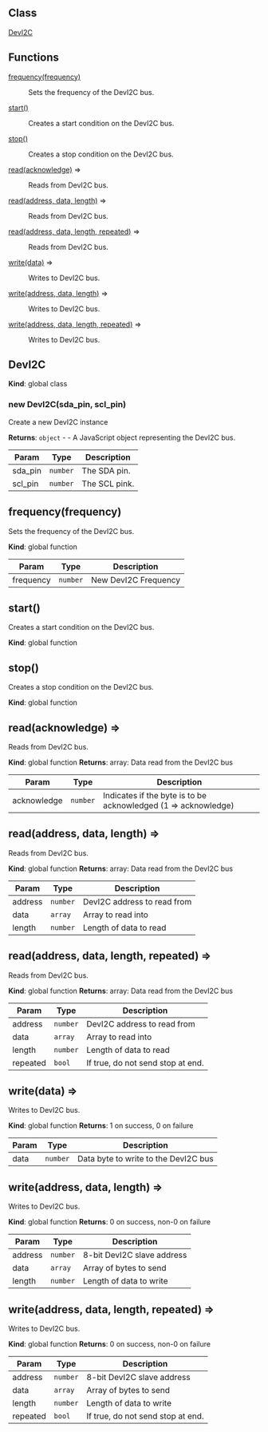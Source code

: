 ## Class

<dl>
<dt><a href="#DevI2C">DevI2C</a></dt>
<dd></dd>
</dl>

## Functions

<dl>
<dt><a href="#frequency">frequency(frequency)</a></dt>
<dd><p>Sets the frequency of the DevI2C bus.</p>
</dd>
<dt><a href="#start">start()</a></dt>
<dd><p>Creates a start condition on the DevI2C bus.</p>
</dd>
<dt><a href="#stop">stop()</a></dt>
<dd><p>Creates a stop condition on the DevI2C bus.</p>
</dd>
<dt><a href="#read">read(acknowledge)</a> ⇒</dt>
<dd><p>Reads from DevI2C bus.</p>
</dd>
<dt><a href="#read">read(address, data, length)</a> ⇒</dt>
<dd><p>Reads from DevI2C bus.</p>
</dd>
<dt><a href="#read">read(address, data, length, repeated)</a> ⇒</dt>
<dd><p>Reads from DevI2C bus.</p>
</dd>
<dt><a href="#write">write(data)</a> ⇒</dt>
<dd><p>Writes to DevI2C bus.</p>
</dd>
<dt><a href="#write">write(address, data, length)</a> ⇒</dt>
<dd><p>Writes to DevI2C bus.</p>
</dd>
<dt><a href="#write">write(address, data, length, repeated)</a> ⇒</dt>
<dd><p>Writes to DevI2C bus.</p>
</dd>
</dl>

<a name="DevI2C"></a>

## DevI2C
**Kind**: global class
<a name="new_DevI2C_new"></a>

### new DevI2C(sda_pin, scl_pin)
Create a new DevI2C instance

**Returns**: <code>object</code> - - A JavaScript object representing the DevI2C bus.

| Param | Type | Description |
| --- | --- | --- |
| sda_pin | <code>number</code> | The SDA pin. |
| scl_pin | <code>number</code> | The SCL pink. |

<a name="frequency"></a>

## frequency(frequency)
Sets the frequency of the DevI2C bus.

**Kind**: global function

| Param | Type | Description |
| --- | --- | --- |
| frequency | <code>number</code> | New DevI2C Frequency |

<a name="start"></a>

## start()
Creates a start condition on the DevI2C bus.

**Kind**: global function
<a name="stop"></a>

## stop()
Creates a stop condition on the DevI2C bus.

**Kind**: global function
<a name="read"></a>

## read(acknowledge) ⇒
Reads from DevI2C bus.

**Kind**: global function
**Returns**: array: Data read from the DevI2C bus

| Param | Type | Description |
| --- | --- | --- |
| acknowledge | <code>number</code> | Indicates if the byte is to be acknowledged (1 => acknowledge) |

<a name="read"></a>

## read(address, data, length) ⇒
Reads from DevI2C bus.

**Kind**: global function
**Returns**: array: Data read from the DevI2C bus

| Param | Type | Description |
| --- | --- | --- |
| address | <code>number</code> | DevI2C address to read from |
| data | <code>array</code> | Array to read into |
| length | <code>number</code> | Length of data to read |

<a name="read"></a>

## read(address, data, length, repeated) ⇒
Reads from DevI2C bus.

**Kind**: global function
**Returns**: array: Data read from the DevI2C bus

| Param | Type | Description |
| --- | --- | --- |
| address | <code>number</code> | DevI2C address to read from |
| data | <code>array</code> | Array to read into |
| length | <code>number</code> | Length of data to read |
| repeated | <code>bool</code> | If true, do not send stop at end. |

<a name="write"></a>

## write(data) ⇒
Writes to DevI2C bus.

**Kind**: global function
**Returns**: 1 on success, 0 on failure

| Param | Type | Description |
| --- | --- | --- |
| data | <code>number</code> | Data byte to write to the DevI2C bus |

<a name="write"></a>

## write(address, data, length) ⇒
Writes to DevI2C bus.

**Kind**: global function
**Returns**: 0 on success, non-0 on failure

| Param | Type | Description |
| --- | --- | --- |
| address | <code>number</code> | 8-bit DevI2C slave address |
| data | <code>array</code> | Array of bytes to send |
| length | <code>number</code> | Length of data to write |

<a name="write"></a>

## write(address, data, length, repeated) ⇒
Writes to DevI2C bus.

**Kind**: global function
**Returns**: 0 on success, non-0 on failure

| Param | Type | Description |
| --- | --- | --- |
| address | <code>number</code> | 8-bit DevI2C slave address |
| data | <code>array</code> | Array of bytes to send |
| length | <code>number</code> | Length of data to write |
| repeated | <code>bool</code> | If true, do not send stop at end. |
